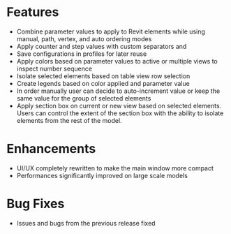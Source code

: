 # Features

- Combine parameter values to apply to Revit elements while using manual, path, vertex, and auto ordering modes
- Apply counter and step values with custom separators and 
- Save configurations in profiles for later reuse
- Apply colors based on parameter values to active or multiple views to inspect number sequence
- Isolate selected elements based on table view row selection
- Create legends based on color applied and parameter value
- In order manually user can decide to auto-increment value or keep the same value for the group of selected elements
- Apply section box on current or new view based on selected elements. Users can control the extent of the section box with the ability to isolate elements from the rest of the model.

# Enhancements

- UI/UX completely rewritten to make the main window more compact
- Performances significantly improved on large scale models

# Bug Fixes

- Issues and bugs from the previous release fixed
